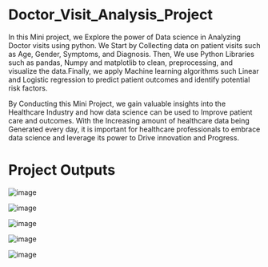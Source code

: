 # Doctor_Visit_Analysis_Project
In this Mini project, we Explore the power of Data science in Analyzing Doctor visits using python. We Start by Collecting data on patient visits such as Age, Gender, Symptoms, and Diagnosis. Then, We use Python Libraries such as pandas, Numpy and matplotlib to clean, preprocessing, and visualize the data.Finally, we apply Machine learning algorithms such Linear and Logistic regression to predict patient outcomes and identify potential risk factors.

By Conducting this Mini Project, we gain valuable insights into the Healthcare Industry and how data science can be used to Improve patient care and outcomes. With the Increasing amount of healthcare data being Generated every day, it is important for healthcare professionals to embrace data science and leverage its power to Drive innovation and Progress.

# Project Outputs

![image](https://github.com/gunnapanenikavya/Doctor_Visit_Project/assets/139001553/6cef0d15-74e6-4223-b98f-7ab92d3ef1ff)

![image](https://github.com/gunnapanenikavya/Doctor_Visit_Project/assets/139001553/80b96b8a-fc13-4f76-8fae-3a28cda5ec79)

![image](https://github.com/gunnapanenikavya/Doctor_Visit_Project/assets/139001553/5d5655be-c585-4500-b078-7bce8ac37965)

![image](https://github.com/gunnapanenikavya/Doctor_Visit_Project/assets/139001553/561a73c3-701b-4552-a9f3-fbbdb094c2ba)

![image](https://github.com/gunnapanenikavya/Doctor_Visit_Project/assets/139001553/d0907e62-4db0-45dd-99b8-c562cf6068be)



